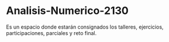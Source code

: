 # Analisis-Numerico-2130
Es un espacio donde estarán consignados los talleres, ejercicios, participaciones, parciales y reto final.
